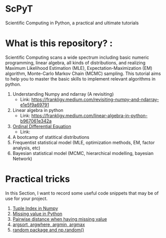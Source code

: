 # ScPyT
Scientific Computing in Python, a practical and ultimate tutorials

# What is this repository? :

Scientific Computing scans a wide spectrum including basic numeric programming, linear algebra, all kinds of distributions, and realizing Maximum Likelihood Estimation (MLE), Expectation-Maximization (EM) algorithm, Monte-Carlo Markov Chain (MCMC) sampling. This tutorial aims to help you to master the basic skills to implement relevant algorithms in python. 


1. Understanding Numpy and ndarray (A revisiting)
    * Link: https://frankligy.medium.com/revisiting-numpy-and-ndarray-e1e5f9a69791
2. Linear algebra in python
    * Link: https://frankligy.medium.com/linear-algebra-in-python-b967061e342a
3. [Ordinal Differential Equation]()
    * Link: 
4. A bootcamp of statitical distributions 
5. Frequentist statistical model (MLE, optimization methods, EM, factor analysis, etc)
6. Bayesian statistical model (MCMC, hierarchical modelling, bayesian Network)


# Practical tricks

In this Section, I want to record some useful code snippets that may be of use for your project.

1. [Tuple Index in Numpy](https://github.com/frankligy/ScPyT/blob/main/tricks/1_tuple_index.ipynb)
2. [Missing value in Python](https://github.com/frankligy/ScPyT/blob/main/tricks/2_nan.ipynb)
3. [Pairwise distance when having missing value](https://github.com/frankligy/ScPyT/blob/main/tricks/3_compute_dist_NA.ipynb)
4. [argsort, argwhere, argmin, argmax](https://github.com/frankligy/ScPyT/blob/main/tricks/4_arg_sort.ipynb)
5. [random package and np.random()](https://github.com/frankligy/ScPyT/blob/main/tricks/5_random.ipynb)
